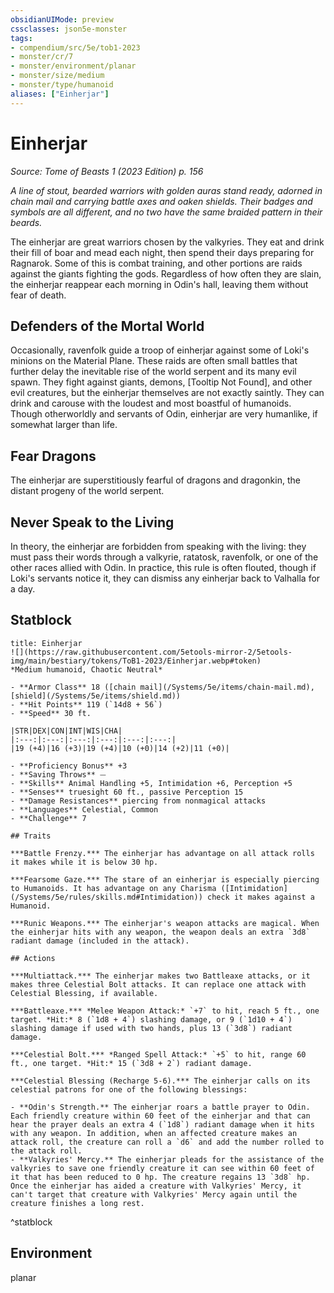 ```yaml
---
obsidianUIMode: preview
cssclasses: json5e-monster
tags:
- compendium/src/5e/tob1-2023
- monster/cr/7
- monster/environment/planar
- monster/size/medium
- monster/type/humanoid
aliases: ["Einherjar"]
---
```

# Einherjar
*Source: Tome of Beasts 1 (2023 Edition) p. 156*  

*A line of stout, bearded warriors with golden auras stand ready, adorned in chain mail and carrying battle axes and oaken shields. Their badges and symbols are all different, and no two have the same braided pattern in their beards.*

The einherjar are great warriors chosen by the valkyries. They eat and drink their fill of boar and mead each night, then spend their days preparing for Ragnarok. Some of this is combat training, and other portions are raids against the giants fighting the gods. Regardless of how often they are slain, the einherjar reappear each morning in Odin's hall, leaving them without fear of death.

## Defenders of the Mortal World

Occasionally, ravenfolk guide a troop of einherjar against some of Loki's minions on the Material Plane. These raids are often small battles that further delay the inevitable rise of the world serpent and its many evil spawn. They fight against giants, demons, [Tooltip Not Found], and other evil creatures, but the einherjar themselves are not exactly saintly. They can drink and carouse with the loudest and most boastful of humanoids. Though otherworldly and servants of Odin, einherjar are very humanlike, if somewhat larger than life.

## Fear Dragons

The einherjar are superstitiously fearful of dragons and dragonkin, the distant progeny of the world serpent.

## Never Speak to the Living

In theory, the einherjar are forbidden from speaking with the living: they must pass their words through a valkyrie, ratatosk, ravenfolk, or one of the other races allied with Odin. In practice, this rule is often flouted, though if Loki's servants notice it, they can dismiss any einherjar back to Valhalla for a day.

## Statblock

```ad-statblock
title: Einherjar
![](https://raw.githubusercontent.com/5etools-mirror-2/5etools-img/main/bestiary/tokens/ToB1-2023/Einherjar.webp#token)
*Medium humanoid, Chaotic Neutral*

- **Armor Class** 18 ([chain mail](/Systems/5e/items/chain-mail.md), [shield](/Systems/5e/items/shield.md))
- **Hit Points** 119 (`14d8 + 56`)
- **Speed** 30 ft.

|STR|DEX|CON|INT|WIS|CHA|
|:---:|:---:|:---:|:---:|:---:|:---:|
|19 (+4)|16 (+3)|19 (+4)|10 (+0)|14 (+2)|11 (+0)|

- **Proficiency Bonus** +3
- **Saving Throws** ⏤
- **Skills** Animal Handling +5, Intimidation +6, Perception +5
- **Senses** truesight 60 ft., passive Perception 15
- **Damage Resistances** piercing from nonmagical attacks
- **Languages** Celestial, Common
- **Challenge** 7

## Traits

***Battle Frenzy.*** The einherjar has advantage on all attack rolls it makes while it is below 30 hp.

***Fearsome Gaze.*** The stare of an einherjar is especially piercing to Humanoids. It has advantage on any Charisma ([Intimidation](/Systems/5e/rules/skills.md#Intimidation)) check it makes against a Humanoid.

***Runic Weapons.*** The einherjar's weapon attacks are magical. When the einherjar hits with any weapon, the weapon deals an extra `3d8` radiant damage (included in the attack).

## Actions

***Multiattack.*** The einherjar makes two Battleaxe attacks, or it makes three Celestial Bolt attacks. It can replace one attack with Celestial Blessing, if available.

***Battleaxe.*** *Melee Weapon Attack:* `+7` to hit, reach 5 ft., one target. *Hit:* 8 (`1d8 + 4`) slashing damage, or 9 (`1d10 + 4`) slashing damage if used with two hands, plus 13 (`3d8`) radiant damage.

***Celestial Bolt.*** *Ranged Spell Attack:* `+5` to hit, range 60 ft., one target. *Hit:* 15 (`3d8 + 2`) radiant damage.

***Celestial Blessing (Recharge 5-6).*** The einherjar calls on its celestial patrons for one of the following blessings:

- **Odin's Strength.** The einherjar roars a battle prayer to Odin. Each friendly creature within 60 feet of the einherjar and that can hear the prayer deals an extra 4 (`1d8`) radiant damage when it hits with any weapon. In addition, when an affected creature makes an attack roll, the creature can roll a `d6` and add the number rolled to the attack roll.  
- **Valkyries' Mercy.** The einherjar pleads for the assistance of the valkyries to save one friendly creature it can see within 60 feet of it that has been reduced to 0 hp. The creature regains 13 `3d8` hp. Once the einherjar has aided a creature with Valkyries' Mercy, it can't target that creature with Valkyries' Mercy again until the creature finishes a long rest.  
```
^statblock

## Environment

planar